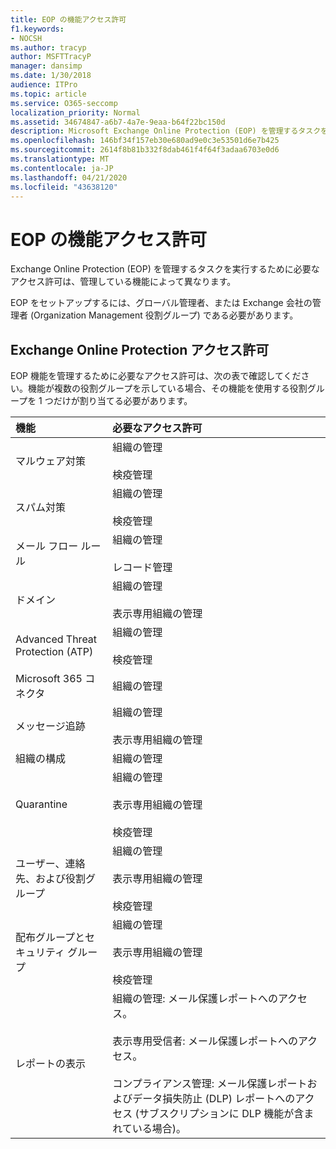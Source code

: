 ```yaml
---
title: EOP の機能アクセス許可
f1.keywords:
- NOCSH
ms.author: tracyp
author: MSFTTracyP
manager: dansimp
ms.date: 1/30/2018
audience: ITPro
ms.topic: article
ms.service: O365-seccomp
localization_priority: Normal
ms.assetid: 34674847-a6b7-4a7e-9eaa-b64f22bc150d
description: Microsoft Exchange Online Protection (EOP) を管理するタスクを実行するために必要なアクセス許可は、管理している機能に応じて異なります。
ms.openlocfilehash: 146bf34f157eb30e680ad9e0c3e53501d6e7b425
ms.sourcegitcommit: 2614f8b81b332f8dab461f4f64f3adaa6703e0d6
ms.translationtype: MT
ms.contentlocale: ja-JP
ms.lasthandoff: 04/21/2020
ms.locfileid: "43638120"
---
```

# <a name="feature-permissions-in-eop"></a>EOP の機能アクセス許可

Exchange Online Protection (EOP) を管理するタスクを実行するために必要なアクセス許可は、管理している機能によって異なります。

EOP をセットアップするには、グローバル管理者、または Exchange 会社の管理者 (Organization Management 役割グループ) である必要があります。

## <a name="exchange-online-protection-permissions"></a>Exchange Online Protection アクセス許可

EOP 機能を管理するために必要なアクセス許可は、次の表で確認してください。機能が複数の役割グループを示している場合、その機能を使用する役割グループを 1 つだけが割り当てる必要があります。

|**機能**|**必要なアクセス許可**|
|:-----|:-----|
|マルウェア対策|組織の管理 <br/><br/> 検疫管理|
|スパム対策|組織の管理 <br/><br/> 検疫管理|
|メール フロー ルール|組織の管理 <br/><br/> レコード管理|
|ドメイン|組織の管理 <br/><br/> 表示専用組織の管理|
|Advanced Threat Protection (ATP)|組織の管理 <br/><br/> 検疫管理|
|Microsoft 365 コネクタ|組織の管理|
|メッセージ追跡|組織の管理 <br/><br/> 表示専用組織の管理|
|組織の構成|組織の管理|
|Quarantine|組織の管理 <br/><br/> 表示専用組織の管理 <br/><br/> 検疫管理|
|ユーザー、連絡先、および役割グループ|組織の管理 <br/><br/> 表示専用組織の管理 <br/><br/> 検疫管理|
|配布グループとセキュリティ グループ|組織の管理 <br/><br/> 表示専用組織の管理 <br/><br/> 検疫管理|
|レポートの表示|組織の管理: メール保護レポートへのアクセス。 <br/><br/> 表示専用受信者: メール保護レポートへのアクセス。  <br/><br/> コンプライアンス管理: メール保護レポートおよびデータ損失防止 (DLP) レポートへのアクセス (サブスクリプションに DLP 機能が含まれている場合)。|
